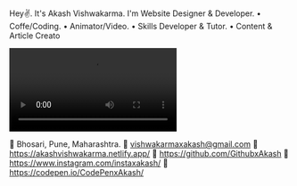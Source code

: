 Hey✌️. It's Akash Vishwakarma. 
I'm Website Designer & Developer. 
• Coffe/Coding. 
• Animator/Video.
• Skills Developer & Tutor. 
• Content & Article Creato

<video src="/netflix inttro.mp4"></video>

📌 Bhosari, Pune, Maharashtra.
📧 vishwakarmaxakash@gmail.com
🔗 https://akashvishwakarma.netlify.app/
🔗 https://github.com/GithubxAkash
🔗 https://www.instagram.com/instaxakash/
🔗 https://codepen.io/CodePenxAkash/